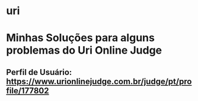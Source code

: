 # uri
# Minhas Soluções para alguns problemas do Uri Online Judge

## Perfil de Usuário: https://www.urionlinejudge.com.br/judge/pt/profile/177802
